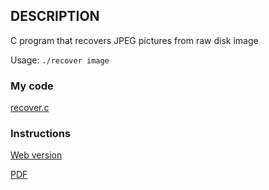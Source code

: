 ## DESCRIPTION
C program that recovers JPEG pictures from raw disk image

Usage: `./recover image`

### My code
[recover.c](/c/recover/recover.c)

### Instructions
[Web version](https://cs50.harvard.edu/x/2022/psets/4/recover/)

[PDF](/c/recover/instructions.pdf)
